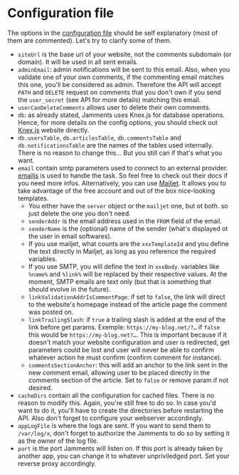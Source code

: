 # Configuration file
The options in the [configuration file](https://github.com/Buzut/jamments/blob/master/config.dist.js) should be self explanatory (most of them are commented). Let's try to clarify some of them.


* `siteUrl` is the base url of your website, not the comments subdomain (or domain). It will be used in all sent emails.
* `adminEmail`: admin notifications will be sent to this email. Also, when you validate one of your own comments, if the commenting email matches this one, you'll be considered as admin. Therefore the API will accept `PATH` and `DELETE` request on comments that you don't own if you send the `user_secret` (see API for more details) matching this email.
* `userCanDeleteComments` allows user to delete their own comments.
* `db`: as already stated, Jamments uses Knex.js for database operations. Hence, for more details on the config options, you should check out [Knex.js](https://knexjs.org/) website directly.
* `db.usersTable`, `db.articlesTable`, `db.commentsTable` and `db.notificationsTable` are the names of the tables used internally. There is no reason to change this… But you still can if that's what you want.
* `email` contain smtp parameters used to connect to an external provider. [emailjs](https://github.com/eleith/emailjs) is used to handle the task. So feel free to check out their docs if you need more infos. Alternatively, you can use [Mailjet](https://www.mailjet.com/). It allows you to take advantage of the free account and out of the box nice-looking templates.
    * You either have the `server` object or the `mailjet` one, but ot both. so just delete the one you don't need.
    * `senderAddr` is the email address used in the `FROM` field of the email.
    * `senderName` is the (optional) name of the sender (what's displayed ot the user in email softwares).
    * If you use mailjet, what counts are the `xxxTemplateId` and you define the text directly in Mailjet, as long as you reference the required variables.
    * If you use SMTP, you will define the text in `xxxBody`. variables like `%name%` and `%link%` will be replaced by their respective values. At the moment, SMTP emails are text only (but that is something that should evolve in the future).
    * `linkValidationAddrIsCommentPage`: if set to `false`, the link will direct to the website's homepage instead of the article page the comment was posted on.
    * `linkTrailingSlash`: if `true` a trailing slash is added at the end of the link before get params. Exemple: `https://my-blog.net/?…` if `false` this would be `https://my-blog.net?…`. This is important because if it doesn't match your website configuration and user is redirected, get parameters could be lost and user will never be able to confirm whatever action he must confirm (confirm comment for instance).
    * `commentsSectionAnchor`: this will add an anchor to the link sent in the new comment email, allowing user to be placed directly in the comments section of the article. Set to `false` or remove param if not desired.
* `cacheDirs` contain all the configuration for cached files. There is no reason to modify this. Again, you're still free to do so. In case you'd want to do it, you'll have to create the directories before restarting the API. Also don't forget to configure your webserver accordingly.
* `appLogFile` is where the logs are sent. If you want to send them to `/var/log/x`, don't forget to authorize the Jamments to do so by setting it as the owner of the log file.
* `port` is the port Jamments will listen on. If this port is already taken by another app, you can change it to whatever unpriviledged port. Set your reverse proxy accordingly.
